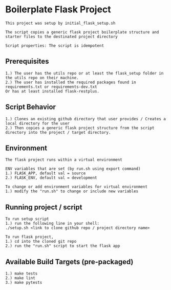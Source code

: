 # Boilerplate Flask Project
    This project was setup by initial_flask_setup.sh

    The script copies a generic flask project boilerplate structure and starter files to the destinated project directory

    Script properties: The script is idempotent

## Prerequisites
    1.) The user has the utils repo or at least the flask_setup folder in the utils repo on their machine.
    2.) The user has installed the required packages found in requirements.txt or requirements-dev.txt
    Or has at least installed flask-restplus.

## Script Behavior
    1.) Clones an existing github directory that user provides / Creates a local directory for the user
    2.) Then copies a generic flask project structure from the script directory into the project / target directory.

## Environment
    The flask project runs within a virtual environment
    
    ENV variables that are set (by run.sh using export command)
    1.) FLASK_APP, default val = source
    2.) FLASK_ENV, default val = development

    To change or add environment variables for virtual environment
    1.) modify the "run.sh" to change or include new variables

## Running project / script
    To run setup script
    1.) run the following line in your shell: 
	./setup.sh <link to clone github repo / project directory name>

    To run flask project,
    1.) cd into the cloned git repo
    2.) run the "run.sh" script to start the flask app

## Available Build Targets (pre-packaged)
    1.) make tests
    2.) make lint
    3.) make pytests
